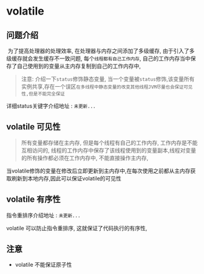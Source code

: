 # volatile 



## 问题介绍



​      为了提高处理器的处理效率, 在处理器与内存之间添加了多级缓存, 由于引入了多级缓存就会发生缓存不一致问题, 每个`线程都有自己工作内存`, 自己的工作内存当中保存了自己使用到的变量从主内存复制到自己的工作内存中,



> 注意: 介绍一下`status`修饰静态变量, 当一个变量被`status`修饰,该变量所有实例共享,存在一个误区`在多线程中静态变量的改变其他线程JVM尽量也会保证可见性,但是不能完全保证`



详细status关键字介绍地址 : `未更新...`

## volatile 可见性



> 所有变量都存储在主内存, 但是每个线程有自己的工作内存, 工作内存是不能互相访问的, 线程的工作内存中保存了该线程使用到的变量副本,线程对变量的所有操作都必须在工作内存中, 不能直接操作主内存, 



当volatile修饰的变量在修改后立即更新到主内存中,在每次使用之前都从主内存获取刷新到本地内存,因此可以保证volatile的可见性

## volatile 有序性



指令重排序介绍地址 : `未更新...`



volatile 可以防止指令重排序, 这就保证了代码执行的有序性,



## 注意



- volatile 不能保证原子性



